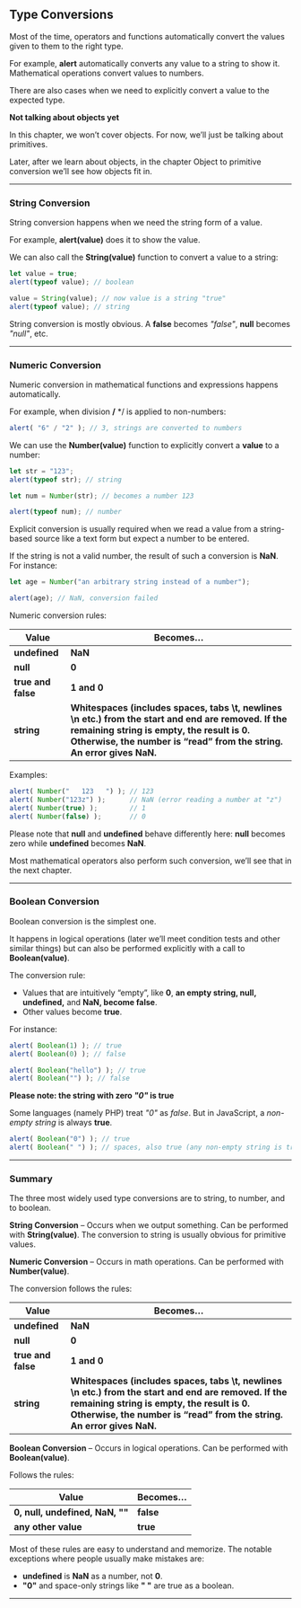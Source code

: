 ## Type Conversions

Most of the time, operators and functions automatically convert the values given to them to the right type.

For example, **alert** automatically converts any value to a string to show it. Mathematical operations convert values to numbers.

There are also cases when we need to explicitly convert a value to the expected type.

**Not talking about objects yet**

In this chapter, we won’t cover objects. For now, we’ll just be talking about primitives.

Later, after we learn about objects, in the chapter Object to primitive conversion we’ll see how objects fit in.

---

### String Conversion

String conversion happens when we need the string form of a value.

For example, **alert(value)** does it to show the value.

We can also call the **String(value)** function to convert a value to a string:    

```javascript
let value = true;
alert(typeof value); // boolean

value = String(value); // now value is a string "true"
alert(typeof value); // string
```

String conversion is mostly obvious. A **false** becomes *"false"*, **null** becomes *"null"*, etc.

---

### Numeric Conversion

Numeric conversion in mathematical functions and expressions happens automatically.

For example, when division **/** */ is applied to non-numbers:

```javascript
alert( "6" / "2" ); // 3, strings are converted to numbers
```

We can use the **Number(value)** function to explicitly convert a **value** to a number:

```javascript
let str = "123";
alert(typeof str); // string

let num = Number(str); // becomes a number 123

alert(typeof num); // number
```

Explicit conversion is usually required when we read a value from a string-based source like a text form but expect a number to be entered.

If the string is not a valid number, the result of such a conversion is **NaN**. For instance:

```javascript
let age = Number("an arbitrary string instead of a number");

alert(age); // NaN, conversion failed
```

Numeric conversion rules:

| Value	    | 	Becomes… 
| -------- | ------- 
|**undefined**	  | **NaN**    
|**null**	  | **0**   
|**true and false**	  | **1 and 0**   
|**string**	  | **Whitespaces (includes spaces, tabs \t, newlines \n etc.) from the start and end are removed. If the remaining string is empty, the result is 0. Otherwise, the number is “read” from the string. An error gives NaN.**    

Examples:

```javascript
alert( Number("   123   ") ); // 123
alert( Number("123z") );      // NaN (error reading a number at "z")
alert( Number(true) );        // 1
alert( Number(false) );       // 0
```

Please note that **null** and **undefined** behave differently here: **null** becomes zero while **undefined** becomes **NaN**.

Most mathematical operators also perform such conversion, we’ll see that in the next chapter.

---

### Boolean Conversion

Boolean conversion is the simplest one.

It happens in logical operations (later we’ll meet condition tests and other similar things) but can also be performed explicitly with a call to **Boolean(value)**.

The conversion rule:

- Values that are intuitively “empty”, like **0**, **an empty string, null, undefined,** and **NaN, become false**.
- Other values become **true**.

For instance:

```javascript
alert( Boolean(1) ); // true
alert( Boolean(0) ); // false

alert( Boolean("hello") ); // true
alert( Boolean("") ); // false
```

**Please note: the string with zero *"0"* is true**

Some languages (namely PHP) treat *"0"* as *false*. But in JavaScript, a *non-empty string* is always **true**.

```javascript
alert( Boolean("0") ); // true
alert( Boolean(" ") ); // spaces, also true (any non-empty string is true)
```

---

### Summary

The three most widely used type conversions are to string, to number, and to boolean.

**String Conversion** – Occurs when we output something. Can be performed with **String(value)**. The conversion to string is usually obvious for primitive values.

**Numeric Conversion** – Occurs in math operations. Can be performed with **Number(value)**.

The conversion follows the rules:

| Value	    | 	Becomes… 
| -------- | ------- 
|**undefined**	  | **NaN**    
|**null**	  | **0**   
|**true and false**	  | **1 and 0**   
|**string**	  | **Whitespaces (includes spaces, tabs \t, newlines \n etc.) from the start and end are removed. If the remaining string is empty, the result is 0. Otherwise, the number is “read” from the string. An error gives NaN.**  

**Boolean Conversion** – Occurs in logical operations. Can be performed with **Boolean(value)**.

Follows the rules:

| Value	    | 	Becomes… 
| -------- | ------- 
|**0, null, undefined, NaN, ""**	  | **false**    
|**any other value**	  | **true**   

Most of these rules are easy to understand and memorize. The notable exceptions where people usually make mistakes are:

- **undefined** is **NaN** as a number, not **0**.
- **"0"** and space-only strings like **" "** are true as a boolean.


---